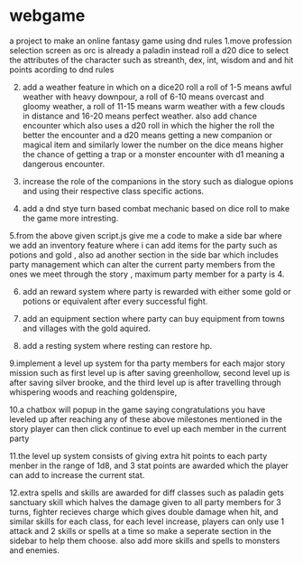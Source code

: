 # webgame
a project to make an online fantasy game using dnd rules 
1.move profession selection screen as orc is already a paladin instead roll a d20 dice to select the attributes of the character such as streanth, dex, int, wisdom and and hit points acording to dnd rules

2. add a weather feature in which on a dice20 roll a roll of 1-5 means awful weather with heavy downpour, a roll of 6-10 means overcast and gloomy weather, a roll of 11-15 means warm weather with a few clouds in distance and 16-20 means perfect weather.
also add chance encounter which also uses a d20 roll in which the higher the roll the better the encounter and a d20 means getting a new companion or magical item and similarly lower the number on the dice means higher the chance of getting a trap or a monster encounter with d1 meaning a dangerous encounter.

3. increase the role of the companions in the story such as dialogue opions and using their respective class specific actions.

4. add a dnd stye turn based combat mechanic based on dice roll to make the game more intresting.
   
5.from the above given script.js give me a code to make a side bar where we add an inventory feature where i can add items for the party such as potions and gold , also ad another section in the side bar which includes party management which can alter the current party members from the ones we meet through the story , maximum party member for a party is 4.

6. add an reward system where party is rewarded with either some gold or potions or equivalent after every successful fight.
   
7. add an equipment section where party can buy equipment from towns and villages with the gold aquired.
  
8. add a resting system where resting can restore hp.

9.implement a level up system for tha party members for each major story mission such as first level up is after saving greenhollow, second level up is after saving silver brooke, and the third level up is after travelling through whispering woods and reaching goldenspire,
                        
10.a chatbox will popup in the game saying congratulations you have leveled up after reaching any of these above milestones mentioned in the story player can then click continue to evel up each member in the current party 

11.the level up system consists of giving extra hit points to each party menber in the range of 1d8, and 3 stat points are awarded which the player can add to increase the current stat.   

12.extra spells and skills are awarded for diff classes such as paladin gets sanctuary skill which halves the damage given to all party members for 3 turns, fighter recieves charge which gives double damage when hit, and similar skills for each class, for each level increase, players can only use 1 attack and 2 skills or spells at a time so make a seperate section in the sidebar to help them choose. also add more skills and spells to monsters and enemies.

